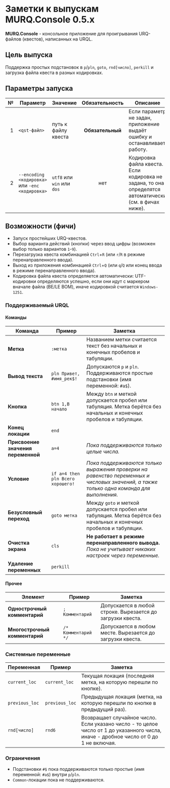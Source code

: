 ﻿# Заметки к выпускам MURQ.Console 0.5.x

**MURQ.Console** - консольное приложение для проигрывания URQ-файлов (квестов), написанных на URQL.  

## Цель выпуска
Поддержка простых подстановок в `p`/`pln`, `goto`, `rnd[число]`, `perkill` и загрузка файла квеста в разных кодировках.

## Параметры запуска
| № | Параметр | Значение | Обязательность | Описание |
| -:| -------- | -------- |:--------------:| -------- |
| 1 | `<qst-файл>` | путь к файлу квеста | **Обязательный** | Если параметр не задан, приложение выдаёт ошибку и останавливает работу.
| 2 | `--encoding <кодировка>` или `-enc <кодировка>` | `utf8` или `win` или `dos` | нет | Кодировка файла квеста. Если кодировка не задана, то она определятся автоматически (см. в фичах ниже).

## Возможности (фичи)
- Запуск простейших URQ-квестов.
- Выбор варианта действий (кнопки) через ввод цифры (возможен выбор только вариантов `1`-`9`).
- Перезагрузка квеста комбинацией `Ctrl`+`R` (или `r`/`R` в режиме перенаправленного ввода).
- Выход из приложения комбинацией `Ctrl`+`Q` (или `q`/`Q` или конец ввода в режиме перенаправленного ввода).
- Кодировка файла квеста определяется автоматически: UTF-кодировки определяются успешно, если они идут с маркером вначале файла (BE/LE BOM), иначе кодировкой считается `Windows-1251`.

### Поддерживаемый URQL
#### Команды
| Команда                            | Пример              | Заметка
| ---------------------------------- | ------------------- | -----------
| **Метка**                          | `:метка`            | Названием метки считается текст без начальных и конечных пробелов и табуляции.
| **Вывод текста**                   | `pln Привет, #имя_рек$!` | Допускаются `p` и `pln`. Поддерживаются простые подстановки (имя переменной: `#a$`).
| **Кнопка**                         | `btn 1,В начало`    | Между `btn` и меткой допускается пробел или табуляция. Метка берётся без начальных и конечных пробелов и табуляции.
| **Конец локации**                  | `end`
| **Присвоение значения переменной** | `a=4`               | _Пока поддерживаются только целые числа._
| **Условие**                        | `if a=4 then pln Всего хорошего!` | _Пока поддерживаются только выражения проверки на равенство переменных и числовых значений, а также только одна команда для выполнения._
| **Безусловный переход**            | `goto метка`        | Между `goto` и меткой допускается пробел или табуляция. Метка берётся без начальных и конечных пробелов и табуляции.
| **Очистка экрана**                 | `cls`               | **Не работает в режиме перенаправленного вывода.** _Пока не учитывает никаких настроек через переменные._
| **Удаление переменных**            | `perkill`

#### Прочее
| Элемент                            | Пример              | Заметка
| ---------------------------------- | ------------------- | -----------
| **Однострочный комментарий**       | `; Комментарий`     | Допускается в любой строке. Вырезается до загрузки квеста.
| **Многострочный комментарий**      | `/* Комментарий */` | Допускается в любом месте. Вырезается до загрузки квеста.

### Системные переменные
| Переменная     | Пример         | Заметка
| -------------- | -------------- | -----------
| `current_loc`  | `current_loc`  | Текущая локация (последняя метка, на которую перешли по кнопке).
| `previous_loc` | `previous_loc` | Предыдущая локация (метка, на которую перешли по кнопке в предыдущий раз).
| `rnd[число]`   | `rnd6`         | Возвращает случайное число. <br/> Если указано число - то целое число от 1 до указанного числа, иначе - дробное число от 0 до 1 не включая.

### Ограничения
- Подстановки `#$` пока поддерживаются только простые (имя переменной: `#a$`) внутри `p`/`pln`.
- `Common`-локации пока не поддерживаются.